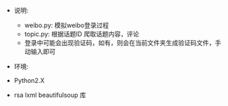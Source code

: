 - 说明:
    - weibo.py: 模拟weibo登录过程
    - topic.py: 根据话题ID 爬取话题内容，评论
    - 登录中可能会出现验证码，如有，则会在当前文件夹生成验证码文件，手动输入即可

- 环境:
 - Python2.X
 - rsa lxml beautifulsoup 库
